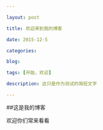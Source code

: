 ```yaml
---

layout: post

title: 欢迎来到我的博客

date: 2015-12-5

categories: 

blog:

tags: [开始，欢迎]

description: 这只是作为测试的简短文字

---
```


 ##这是我的博客

  
  欢迎你们常来看看



